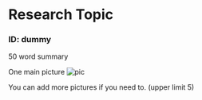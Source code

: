 # Research Topic
### ID: dummy
50 word summary

One main picture 
![pic](https://dummyimage.com/600x400/5e5e5e/fff.jpg)

You can add more pictures if you need to. (upper limit 5)